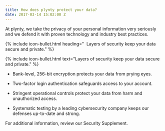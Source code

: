 ```yaml
---
title: How does plynty protect your data?
date: 2017-03-14 15:02:00 Z
---
```


At plynty, we take the privacy of your personal information very seriously and we defend it with proven technology and industry best practices.

{% include icon-bullet.html heading="&nbsp;&nbsp;Layers of security keep your data secure and private." %}


{% include icon-bullet.html 
text="Layers of security keep your data secure and private." %}

* Bank-level, 256-bit encryption protects your data from prying eyes.

* Two-factor login authentication safeguards access to your account.

* Stringent operational controls protect your data from harm and unauthorized access.

* Systematic testing by a leading cybersecurity company  keeps our defenses up-to-date and strong.
 
For additional information, review our Security Supplement.